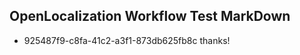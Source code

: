 ## OpenLocalization Workflow Test MarkDown
* 925487f9-c8fa-41c2-a3f1-873db625fb8c 
thanks!<!--HONumber=Mar16_HO3-->
